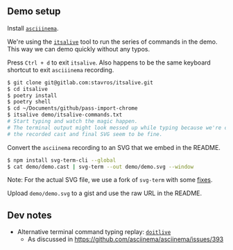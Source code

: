 ## Demo setup

Install [`asciiinema`](https://asciinema.org/).

We're using the [`itsalive`](https://gitlab.com/stavros/itsalive) tool to run the series
of commands in the demo. This way we can demo quickly without any typos.

Press `Ctrl + d` to exit `itsalive`. Also happens to be the same keyboard shortcut to exit
`asciiinema` recording.

```sh
$ git clone git@gitlab.com:stavros/itsalive.git
$ cd itsalive
$ poetry install
$ poetry shell
$ cd ~/Documents/github/pass-import-chrome
$ itsalive demo/itsalive-commands.txt
# Start typing and watch the magic happen.
# The terminal output might look messed up while typing because we're constraining the asc but
# the recorded cast and final SVG seem to be fine.
```

Convert the `asciinema` recording to an SVG that we embed in the README.

```sh
$ npm install svg-term-cli --global
$ cat demo/demo.cast | svg-term --out demo/demo.svg --window
```

Note: For the actual SVG file, we use a fork of `svg-term` with some
[fixes](https://github.com/marionebl/svg-term/pull/43).

Upload `demo/demo.svg` to a gist and use the raw URL in the README.

## Dev notes

- Alternative terminal command typing replay: [`doitlive`](https://github.com/sloria/doitlive)
  - As discussed in https://github.com/asciinema/asciinema/issues/393
